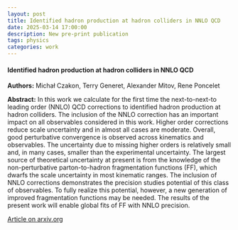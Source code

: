 ```yaml
---
layout: post
title: Identified hadron production at hadron colliders in NNLO QCD
date: 2025-03-14 17:00:00
description: New pre-print publication
tags: physics 
categories: work
---
```


<h4> Identified hadron production at hadron colliders in NNLO QCD </h4>

<b>Authors:</b> Michał Czakon, Terry Generet, Alexander Mitov, Rene Poncelet

<b>Abstract:</b> In this work we calculate for the first time the next-to-next-to leading order (NNLO) QCD corrections to identified hadron production at hadron colliders. The inclusion of the NNLO correction has an important impact on all observables considered in this work. Higher order corrections reduce scale uncertainty and in almost all cases are moderate. Overall, good perturbative convergence is observed across kinematics and observables. The uncertainty due to missing higher orders is relatively small and, in many cases, smaller than the experimental uncertainty. The largest source of theoretical uncertainty at present is from the knowledge of the non-perturbative parton-to-hadron fragmentation functions (FF), which dwarfs the scale uncertainty in most kinematic ranges. The inclusion of NNLO corrections demonstrates the precision studies potential of this class of observables. To fully realize this potential, however, a new generation of improved fragmentation functions may be needed. The results of the present work will enable global fits of FF with NNLO precision.
 
<a href="https://arxiv.org/abs/2503.11489">Article on arxiv.org</a>
